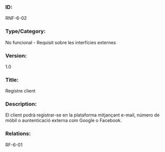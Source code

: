 
### ID:
RNF-6-02

### Type/Category:
No funcional - Requisit sobre les interfícies externes

### Version:
1.0

### Title:
Registre client

### Description:
El client podrà registrar-se en la plataforma mitjançant e-mail, número de mòbil o auntenticació externa com Google o Facebook. 

### Relations:
RF-6-01


